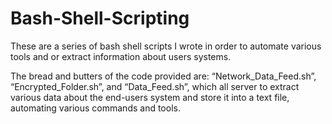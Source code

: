 # Bash-Shell-Scripting

These are a series of bash shell scripts I wrote in order to automate various tools and or extract information about users systems.

The bread and butters of the code provided are: “Network_Data_Feed.sh”, “Encrypted_Folder.sh”, and  “Data_Feed.sh”, which all server to extract various data about the end-users system and store it into a text file, automating various commands and tools.
